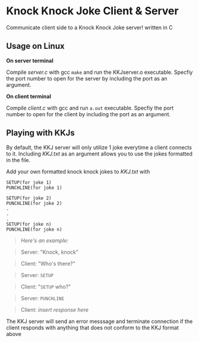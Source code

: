 # Knock Knock Joke Client & Server
Communicate client side to a Knock Knock Joke server! written in C

## Usage on Linux

**On server terminal**

Compile *server.c* with gcc `make` and run the KKJserver.o executable.
Specfiy the port number to open for the server by including the port as an argument.

**On client terminal**

Compile *client.c* with gcc and run `a.out` executable. 
Specfiy the port number to open for the client by including the port as an argument.

## Playing with KKJs

By default, the KKJ server will only utilize 1 joke everytime a client connects to it. Including *KKJ.txt* as an argument allows you to use the jokes formatted in the file.

Add your own formatted knock knock jokes to *KKJ.txt* with 

```
SETUP(for joke 1)
PUNCHLINE(for joke 1)

SETUP(for joke 2)
PUNCHLINE(for joke 2)
.
.
.
SETUP(for joke n)
PUNCHLINE(for joke n)
```
> *Here's an example:*

> Server: "Knock, knock"

> Client: "Who's there?"

> Server: `SETUP`

> Client: "`SETUP` who?"

> Server: `PUNCHLINE`

> Client: *insert response here*

The KKJ server will send an error messsage and terminate connection if the client responds with anything that does not conform to the KKJ format above


